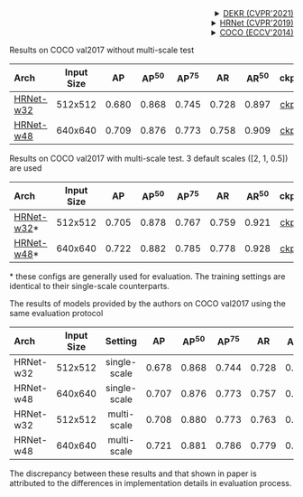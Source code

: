 <!-- [ALGORITHM] -->

<details>
<summary align="right"><a href="https://arxiv.org/abs/2104.02300">DEKR (CVPR'2021)</a></summary>

```bibtex
@inproceedings{geng2021bottom,
  title={Bottom-up human pose estimation via disentangled keypoint regression},
  author={Geng, Zigang and Sun, Ke and Xiao, Bin and Zhang, Zhaoxiang and Wang, Jingdong},
  booktitle={Proceedings of the IEEE/CVF Conference on Computer Vision and Pattern Recognition},
  pages={14676--14686},
  year={2021}
}
```

</details>

<!-- [ALGORITHM] -->

<details>
<summary align="right"><a href="http://openaccess.thecvf.com/content_CVPR_2019/html/Sun_Deep_High-Resolution_Representation_Learning_for_Human_Pose_Estimation_CVPR_2019_paper.html">HRNet (CVPR'2019)</a></summary>

```bibtex
@inproceedings{sun2019deep,
  title={Deep high-resolution representation learning for human pose estimation},
  author={Sun, Ke and Xiao, Bin and Liu, Dong and Wang, Jingdong},
  booktitle={Proceedings of the IEEE conference on computer vision and pattern recognition},
  pages={5693--5703},
  year={2019}
}
```

</details>

<!-- [DATASET] -->

<details>
<summary align="right"><a href="https://link.springer.com/chapter/10.1007/978-3-319-10602-1_48">COCO (ECCV'2014)</a></summary>

```bibtex
@inproceedings{lin2014microsoft,
  title={Microsoft coco: Common objects in context},
  author={Lin, Tsung-Yi and Maire, Michael and Belongie, Serge and Hays, James and Perona, Pietro and Ramanan, Deva and Doll{\'a}r, Piotr and Zitnick, C Lawrence},
  booktitle={European conference on computer vision},
  pages={740--755},
  year={2014},
  organization={Springer}
}
```

</details>

Results on COCO val2017 without multi-scale test

| Arch                                          | Input Size |  AP   | AP<sup>50</sup> | AP<sup>75</sup> |  AR   | AR<sup>50</sup> |                     ckpt                      |                      log                      |
| :-------------------------------------------- | :--------: | :---: | :-------------: | :-------------: | :---: | :-------------: | :-------------------------------------------: | :-------------------------------------------: |
| [HRNet-w32](/configs/body/2d_kpt_sview_rgb_img/disentangled_keypoint_regression/coco/hrnet_w32_coco_512x512.py) |  512x512   | 0.680 |      0.868      |      0.745      | 0.728 |      0.897      | [ckpt](https://download.openmmlab.com/mmpose/bottom_up/dekr/hrnet_w32_coco_512x512-2a3056de_20220928.pth) | [log](https://download.openmmlab.com/mmpose/bottom_up/dekr/hrnet_w32_coco_512x512-20220928.log.json) |
| [HRNet-w48](/configs/body/2d_kpt_sview_rgb_img/disentangled_keypoint_regression/coco/hrnet_w48_coco_640x640.py) |  640x640   | 0.709 |      0.876      |      0.773      | 0.758 |      0.909      | [ckpt](https://download.openmmlab.com/mmpose/bottom_up/dekr/hrnet_w48_coco_640x640-8854b2f1_20220930.pth) | [log](https://download.openmmlab.com/mmpose/bottom_up/dekr/hrnet_w48_coco_640x640-20220930.log.json) |

Results on COCO val2017 with multi-scale test. 3 default scales (\[2, 1, 0.5\]) are used

| Arch                                                                | Input Size |  AP   | AP<sup>50</sup> | AP<sup>75</sup> |  AR   | AR<sup>50</sup> |                                 ckpt                                 |
| :------------------------------------------------------------------ | :--------: | :---: | :-------------: | :-------------: | :---: | :-------------: | :------------------------------------------------------------------: |
| [HRNet-w32](/configs/body/2d_kpt_sview_rgb_img/disentangled_keypoint_regression/coco/hrnet_w32_coco_512x512_multiscale.py)\* |  512x512   | 0.705 |      0.878      |      0.767      | 0.759 |      0.921      | [ckpt](https://download.openmmlab.com/mmpose/bottom_up/dekr/hrnet_w32_coco_512x512-2a3056de_20220928.pth) |
| [HRNet-w48](/configs/body/2d_kpt_sview_rgb_img/disentangled_keypoint_regression/coco/hrnet_w48_coco_640x640_multiscale.py)\* |  640x640   | 0.722 |      0.882      |      0.785      | 0.778 |      0.928      | [ckpt](https://download.openmmlab.com/mmpose/bottom_up/dekr/hrnet_w48_coco_640x640-8854b2f1_20220930.pth) |

\* these configs are generally used for evaluation. The training settings are identical to their single-scale counterparts.

The results of models provided by the authors on COCO val2017 using the same evaluation protocol

| Arch      | Input Size |   Setting    |  AP   | AP<sup>50</sup> | AP<sup>75</sup> |  AR   | AR<sup>50</sup> |                             ckpt                             |
| :-------- | :--------: | :----------: | :---: | :-------------: | :-------------: | :---: | :-------------: | :----------------------------------------------------------: |
| HRNet-w32 |  512x512   | single-scale | 0.678 |      0.868      |      0.744      | 0.728 |      0.897      | see [official implementation](https://github.com/HRNet/DEKR) |
| HRNet-w48 |  640x640   | single-scale | 0.707 |      0.876      |      0.773      | 0.757 |      0.909      | see [official implementation](https://github.com/HRNet/DEKR) |
| HRNet-w32 |  512x512   | multi-scale  | 0.708 |      0.880      |      0.773      | 0.763 |      0.921      | see [official implementation](https://github.com/HRNet/DEKR) |
| HRNet-w48 |  640x640   | multi-scale  | 0.721 |      0.881      |      0.786      | 0.779 |      0.927      | see [official implementation](https://github.com/HRNet/DEKR) |

The discrepancy between these results and that shown in paper is attributed to the differences in implementation details in evaluation process.
